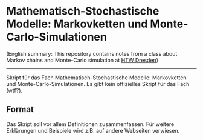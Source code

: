 # Mathematisch-Stochastische Modelle: Markovketten und Monte-Carlo-Simulationen

(English summary: This repository contains notes from a class about Markov
chains and Monte-Carlo simulation at [HTW Dresden](https://htw-dresden.de))

<hr>

Skript für das Fach Mathematisch-Stochastische Modelle: Markovketten und
Monte-Carlo-Simulationen. Es gibt kein offizielles Skript für das Fach (wtf?).

## Format

Das Skript soll vor allem Definitionen zusammenfassen. Für weitere Erklärungen
und Beispiele wird z.B. auf andere Webseiten verwiesen.

